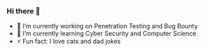### Hi there 👋
- 🔭 I’m currently working on Penetration Testing and Bug Bounty
- 🌱 I’m currently learning Cyber Security and Computer Science
- ⚡ Fun fact: I love cats and dad jokes
<!--
**mohsink20/mohsink20** is a ✨ _special_ ✨ repository because its `README.md` (this file) appears on your GitHub profile.

Here are some ideas to get you started:

- 🔭 I’m currently working on ...
- 🌱 I’m currently learning ...
- 👯 I’m looking to collaborate on ...
- 🤔 I’m looking for help with ...
- 💬 Ask me about ...
- 📫 How to reach me: ...
- 😄 Pronouns: ...
- ⚡ Fun fact: ...
-->
